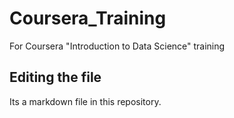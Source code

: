 # Coursera_Training
For Coursera "Introduction to Data Science" training

## Editing the file 

Its a markdown file in this repository.
